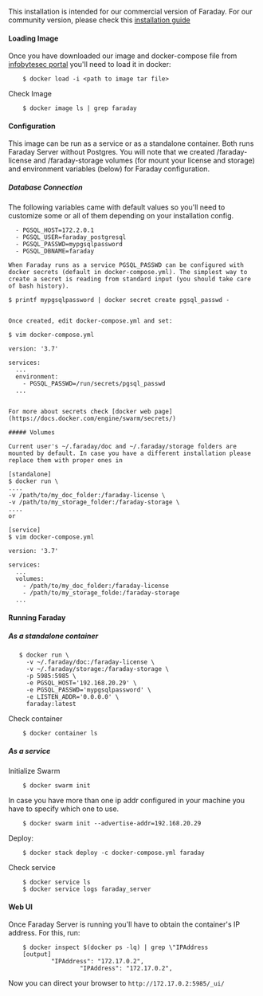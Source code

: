 This installation is intended for our commercial version of Faraday. For our community version, please check this [installation guide](https://github.com/infobyte/faraday/wiki/Installation-Docker)

#### Loading Image
Once you have downloaded our image and docker-compose file from [infobytesec portal](portal.faradaysec.com) you'll need to load it in docker:

```
    $ docker load -i <path to image tar file>
```

Check Image

```
    $ docker image ls | grep faraday
```

#### Configuration

This image can be run as a service or as a standalone container. Both runs Faraday Server without Postgres. You will note that we created /faraday-license and /faraday-storage volumes (for mount your license and storage) and environment variables (below) for Faraday configuration.

##### Database Connection

The following variables came with default values so you'll need to customize some or all of them depending on your installation config. 

      - PGSQL_HOST=172.2.0.1
      - PGSQL_USER=faraday_postgresql
      - PGSQL_PASSWD=mypgsqlpassword
      - PGSQL_DBNAME=faraday

```
When Faraday runs as a service PGSQL_PASSWD can be configured with docker secrets (default in docker-compose.yml). The simplest way to create a secret is reading from standard input (you should take care of bash history).

```
    $ printf mypgsqlpassword | docker secret create pgsql_passwd -
```

Once created, edit docker-compose.yml and set:

```
    $ vim docker-compose.yml

    version: '3.7'

    services:
      ...
      environment:
        - PGSQL_PASSWD=/run/secrets/pgsql_passwd  
      ...
```
      
For more about secrets check [docker web page](https://docs.docker.com/engine/swarm/secrets/)

##### Volumes

Current user's ~/.faraday/doc and ~/.faraday/storage folders are mounted by default. In case you have a different installation please replace them with proper ones in

```
    [standalone]
    $ docker run \
    ....
    -v /path/to/my_doc_folder:/faraday-license \
    -v /path/to/my_storage_folder:/faraday-storage \
    ....
    or

    [service]
    $ vim docker-compose.yml

    version: '3.7'

    services:
      ...
      volumes:
        - /path/to/my_doc_folder:/faraday-license
        - /path/to/my_storage_folde:/faraday-storage
      ...

#### Running Faraday

##### As a standalone container

 ```
    $ docker run \
      -v ~/.faraday/doc:/faraday-license \
      -v ~/.faraday/storage:/faraday-storage \
      -p 5985:5985 \
      -e PGSQL_HOST='192.168.20.29' \
      -e PGSQL_PASSWD='mypgsqlpassword' \
      -e LISTEN_ADDR='0.0.0.0' \
      faraday:latest
 ```
Check container

```
    $ docker container ls
```

##### As a service

Initialize Swarm

```
    $ docker swarm init
```

In case you have more than one ip addr configured in your machine you have to specify which one to use.

```
    $ docker swarm init --advertise-addr=192.168.20.29
```

Deploy:

```
    $ docker stack deploy -c docker-compose.yml faraday
```

Check service

```
    $ docker service ls
    $ docker service logs faraday_server
```

#### Web UI

Once Faraday Server is running you'll have to obtain the container's IP address. For this, run:

```
    $ docker inspect $(docker ps -lq) | grep \"IPAddress
    [output]
            "IPAddress": "172.17.0.2",
                    "IPAddress": "172.17.0.2",

```
Now you can direct your browser to `http://172.17.0.2:5985/_ui/`